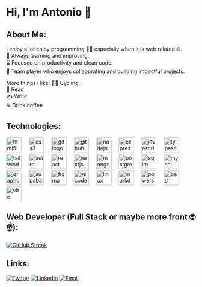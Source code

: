 # Hi, I'm Antonio 👋

## About Me:

I enjoy a lot enjoy programming 👨‍💻 especially when it is web related 🌐.
</br>
🌱 Always learning and improving.
</br>
⌛ Focused on productivity and clean code.
</br>
🤝 Team player who enjoys collaborating and building impactful projects.

More things i like:
🚴‍♂️ Cycling
</br>
📖 Read
</br>
✍️ Write
</br>
☕ Drink coffee
</br>

## Technologies:

<div align="left">
  <img src="https://skillicons.dev/icons?i=html" height="40" alt="html5 logo"  />
  <img width="12" />
  <img src="https://skillicons.dev/icons?i=css" height="40" alt="css3 logo"  />
  <img width="12" />
  <img src="https://skillicons.dev/icons?i=git" height="40" alt="git logo"  />
  <img width="12" />
  <img src="https://skillicons.dev/icons?i=github" height="40" alt="github logo"  />
  <img width="12" />
  <img src="https://skillicons.dev/icons?i=nodejs" height="40" alt="nodejs logo"  />
  <img width="12" />
  <img src="https://skillicons.dev/icons?i=express" height="40" alt="express logo"  />
  <img width="12" />
  <img src="https://skillicons.dev/icons?i=js" height="40" alt="javascript logo"  />
  <img width="12" />
  <img src="https://skillicons.dev/icons?i=ts" height="40" alt="typescript logo"  />
  <img width="12" />
  <img src="https://skillicons.dev/icons?i=tailwind" height="40" alt="tailwindcss logo"  />
  <img width="12" />
  <img src="https://skillicons.dev/icons?i=astro" height="40" alt="astro logo"  />
  <img width="12" />
  <img src="https://skillicons.dev/icons?i=react" height="40" alt="react logo"  />
  <img width="12" />
  <img src="https://skillicons.dev/icons?i=nextjs" height="40" alt="nextjs logo"  />
  <img width="12" />
  <img src="https://skillicons.dev/icons?i=mongodb" height="40" alt="mongodb logo"  />
  <img width="12" />
  <img src="https://skillicons.dev/icons?i=postgres" height="40" alt="postgresql logo"  />
  <img width="12" />
  <img src="https://skillicons.dev/icons?i=sqlite" height="40" alt="sqlite logo"  />
  <img width="12" />
  <img src="https://skillicons.dev/icons?i=mysql" height="40" alt="mysql logo"  />
  <img width="12" />
  <img src="https://skillicons.dev/icons?i=graphql" height="40" alt="graphql logo"  />
  <img width="12" />
  <img src="https://skillicons.dev/icons?i=supabase" height="40" alt="supabase logo"  />
  <img width="12" />
  <img src="https://skillicons.dev/icons?i=figma" height="40" alt="figma logo"  />
  <img width="12" />
  <img src="https://skillicons.dev/icons?i=vscode" height="40" alt="vscode logo"  />
  <img width="12" />
  <img src="https://skillicons.dev/icons?i=linux" height="40" alt="linux logo"  />
  <img width="12" />
  <img src="https://skillicons.dev/icons?i=md" height="40" alt="markdown logo"  />
  <img width="12" />
  <img src="https://skillicons.dev/icons?i=powershell" height="40" alt="powershell logo"  />
  <img width="12" />
  <img src="https://skillicons.dev/icons?i=bash" height="40" alt="bash logo"  />
  <img width="12" />
  <img src="https://skillicons.dev/icons?i=vite" height="40" alt="vite logo"  />
</div>

## Web Developer (Full Stack or maybe more front 🤓☝):
[![GitHub Streak](https://streak-stats.demolab.com?user=malsebasmal&theme=violet-dark&date_format=j%20M%5B%20Y%5D&exclude_days=Sun%2CSat)](https://git.io/streak-stats)

## Links:
[![Twitter](https://img.shields.io/badge/Twitter-@malsebasmal__capa-1DA1F2?style=for-the-badge&logo=twitter&logoColor=white&labelColor=101010)](https://twitter.com/malsebasmal)
[![LinkedIn](https://img.shields.io/badge/LinkedIn-@AntonioMaldonadoEchevarria-487FCF?style=for-the-badge&logo=LinkedIn&logoColor=white&labelColor=101010)](https://www.linkedin.com/in/antoniomaldonadotech)
[![Email](https://img.shields.io/badge/antoniomaldonadotech@gmail.com-email-D14836?style=for-the-badge&logo=gmail&logoColor=white&labelColor=101010)](mailto:antoniomaldonadotech@gmail.com)
